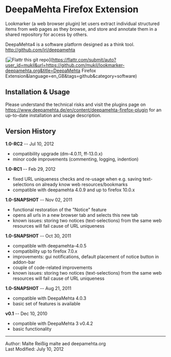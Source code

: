 
DeepaMehta Firefox Extension
============================

Lookmarker (a web browser plugin) let users extract individual structured items from web pages as they browse, and store and annotate them in a shared repository for access by others.

DeepaMehta4 is a software platform designed as a think tool.
<http://github.com/jri/deepamehta>

[![Flattr this git repo](http://api.flattr.com/button/flattr-badge-large.png)](https://flattr.com/submit/auto?user_id=mukil&url=https://github.com/mukil/lookmarker-deepamehta.org&title=DeepaMehta Firefox Extension&language=en_GB&tags=github&category=software) 

Installation & Usage
--------------------

Please understand the technical risks and visit the plugins page on <https://www.deepamehta.de/en/content/deepamehta-firefox-plugin> for an up-to-date installation and usage description.


Version History
---------------
**1.0-RC2** -- Jul 10, 2012
* compatibility upgrade (dm-4.0.11, ff-13.0.x)
* minor code improvements (commenting, logging, indention)

**1.0-RC1** -- Feb 29, 2012
* fixed URL uniqueness checks and re-usage when e.g. saving text-selections on already know web resources/bookmarks
* compatible with deepamehta 4.0.9 and up to firefox 10.0.x

**1.0-SNAPSHOT** -- Nov 02, 2011

* functional restoration of the "Notice" feature
* opens all urls in a new browser tab and selects this new tab
* known issues: storing two notices (text-selections) from the same web resources will fail cause of URL uniqueness

**1.0-SNAPSHOT** -- Oct 30, 2011

* compatible with deepamehta-4.0.5
* compatibility up to firefox 7.0.x
* improvements: gui notifications, default placement of notice button in addon-bar
* couple of code-related improvements 
* known issues: storing two notices (text-selections) from the same web resources will fail cause of URL uniqueness

**1.0-SNAPSHOT** -- Aug 21, 2011

* compatible with DeepaMehta 4.0.3
* basic set of features is available

**v0.1** -- Dec 10, 2010

* compatible with DeepaMehta 3 v0.4.2
* basic functionality

------------
Author: Malte Reißig malte aed deepamehta.org  
Last Modified: July 10, 2012

